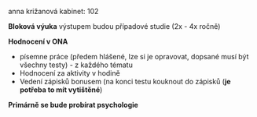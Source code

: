 anna križanová kabinet: 102

**Bloková výuka**
výstupem budou případové studie (2x - 4x ročně)

**Hodnocení v ONA**
- písemne práce (předem hlášené, lze si je opravovat, dopsané musí být všechny testy) - z každého tématu 
- Hodnocení za aktivity v hodině 
- Vedení zápisků bonusem (na konci testu kouknout do zápisků (**je potřeba to mít vytištěné**)

**Primárně se bude probírat psychologie**
